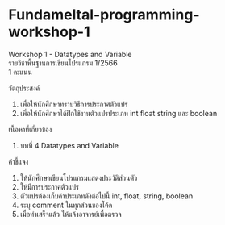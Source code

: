 # Fundameltal-programming-workshop-1

Workshop 1 - Datatypes and Variable<br>
รายวิชาพื้นฐานการเขียนโปรแกรม 1/2566<br>
1 คะแนน

วัตถุประสงค์
1.	เพื่อให้นักศึกษาทราบวิธีการประกาศตัวแปร
2.	เพื่อให้นักศึกษาได้ฝึกใช้งานตัวแปรประเภท int float string และ boolean

เนื้อหาที่เกี่ยวข้อง
1.	บทที่ 4 Datatypes and Variable

คำชี้แจง
1.	ให้นักศึกษาเขียนโปรแกรมแสดงประวัติส่วนตัว
2.	ให้มีการประกาศตัวแปร
3.	ตัวแปรต้องเก็บค่าประเภทดังต่อไปนี้ int, float, string, boolean
4.	ระบุ comment ในทุกส่วนของโค้ด
5.	เมื่อทำเสร็จแล้ว ให้แจ้งอาจารย์เพื่อตรวจ

